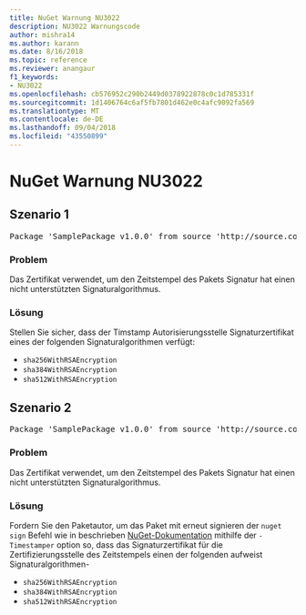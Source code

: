```yaml
---
title: NuGet Warnung NU3022
description: NU3022 Warnungscode
author: mishra14
ms.author: karann
ms.date: 8/16/2018
ms.topic: reference
ms.reviewer: anangaur
f1_keywords:
- NU3022
ms.openlocfilehash: cb576952c290b2449d0378922878c0c1d785331f
ms.sourcegitcommit: 1d1406764c6af5fb7801d462e0c4afc9092fa569
ms.translationtype: MT
ms.contentlocale: de-DE
ms.lasthandoff: 09/04/2018
ms.locfileid: "43550899"
---
```

# <a name="nuget-warning-nu3022"></a>NuGet Warnung NU3022

## <a name="scenario-1"></a>Szenario 1

<pre>Package 'SamplePackage v1.0.0' from source 'http://source.com/index.json': The primary signature's timestamp certificate has an unsupported signature algorithm.</pre>

### <a name="issue"></a>Problem

Das Zertifikat verwendet, um den Zeitstempel des Pakets Signatur hat einen nicht unterstützten Signaturalgorithmus.


### <a name="solution"></a>Lösung

Stellen Sie sicher, dass der Timstamp Autorisierungsstelle Signaturzertifikat eines der folgenden Signaturalgorithmen verfügt: 
* `sha256WithRSAEncryption`
* `sha384WithRSAEncryption`
* `sha512WithRSAEncryption`



## <a name="scenario-2"></a>Szenario 2

<pre>Package 'SamplePackage v1.0.0' from source 'http://source.com/index.json': The timestamp certificate has an unsupported signature algorithm (SHA1). The following algorithms are supported: SHA256RSA, SHA384RSA, SHA512RSA.</pre>

### <a name="issue"></a>Problem

Das Zertifikat verwendet, um den Zeitstempel des Pakets Signatur hat einen nicht unterstützten Signaturalgorithmus.


### <a name="solution"></a>Lösung

Fordern Sie den Paketautor, um das Paket mit erneut signieren der `nuget sign` Befehl wie in beschrieben [NuGet-Dokumentation](https://docs.microsoft.com/en-us/nuget/create-packages/sign-a-package) mithilfe der `-Timestamper` option so, dass das Signaturzertifikat für die Zertifizierungsstelle des Zeitstempels einen der folgenden aufweist Signaturalgorithmen-
* `sha256WithRSAEncryption`
* `sha384WithRSAEncryption`
* `sha512WithRSAEncryption`


